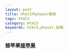 ```yaml
---
layout: post
title: Html5中phaser使用
tags: html5
category: Html5
keywords: html5,phaser,前端
---
```


### 接苹果[接苹果](http://renyuqiu.top/pick-apple/)